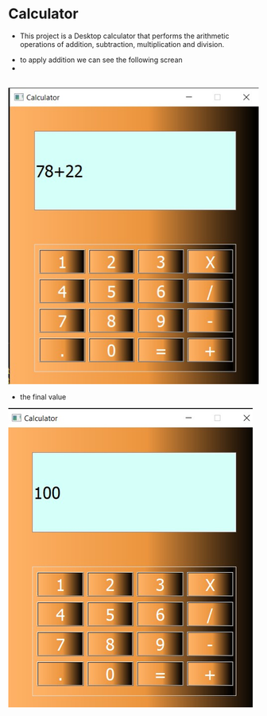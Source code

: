 # Calculator

- This project is a Desktop calculator that performs the arithmetic operations of addition, subtraction, multiplication and division.

*  to  apply addition we can see the following screan 
*  <br> <br>


![alt](Add.jpg)





* the final value 




![alt](Final_Value.jpg)

